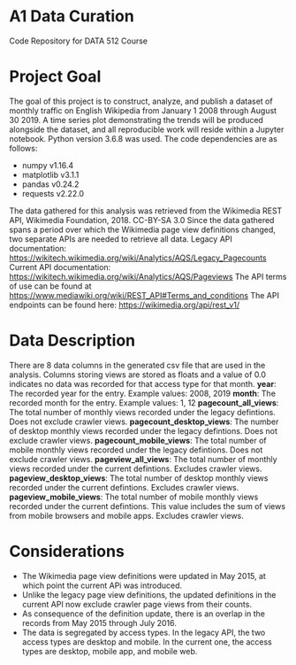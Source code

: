# A1 Data Curation
Code Repository for DATA 512 Course

# Project Goal
The goal of this project is to construct, analyze, and publish a dataset of monthly traffic on English Wikipedia from January 1 2008 through August 30 2019.
A time series plot demonstrating the trends will be produced alongside the dataset, and all reproducible work will reside within a Jupyter notebook.
Python version 3.6.8 was used. The code dependencies are as follows:
* numpy v1.16.4
* matplotlib v3.1.1
* pandas v0.24.2
* requests v2.22.0

The data gathered for this analysis was retrieved from the Wikimedia REST API, Wikimedia Foundation, 2018. CC-BY-SA 3.0
Since the data gathered spans a period over which the Wikimedia page view definitions changed, two separate APIs are needed to retrieve all data.
Legacy API documentation: https://wikitech.wikimedia.org/wiki/Analytics/AQS/Legacy_Pagecounts
Current API documentation: https://wikitech.wikimedia.org/wiki/Analytics/AQS/Pageviews
The API terms of use can be found at https://www.mediawiki.org/wiki/REST_API#Terms_and_conditions
The API endpoints can be found here: https://wikimedia.org/api/rest_v1/

# Data Description
There are 8 data columns in the generated csv file that are used in the analysis. Columns storing views are stored as floats and a value of 0.0 indicates no data was recorded for that access type for that month.
<b>year</b>: The recorded year for the entry. Example values: 2008, 2019
<b>month</b>: The recorded month for the entry. Example values: 1, 12
<b>pagecount_all_views</b>: The total number of monthly views recorded under the legacy defintions. Does not exclude crawler views.
<b>pagecount_desktop_views</b>: The number of desktop monthly views recorded under the legacy defintions. Does not exclude crawler views.
<b>pagecount_mobile_views</b>: The total number of mobile monthly views recorded under the legacy defintions. Does not exclude crawler views.
<b>pageview_all_views</b>: The total number of monthly views recorded under the current defintions. Excludes crawler views.
<b>pageview_desktop_views</b>: The total number of desktop monthly views recorded under the current defintions. Excludes crawler views.
<b>pageview_mobile_views</b>: The total number of mobile monthly views recorded under the current defintions. This value includes the sum of views from mobile browsers and mobile apps. Excludes crawler views.

# Considerations
* The Wikimedia page view definitions were updated in May 2015, at which point the current APi was introduced.
* Unlike the legacy page view definitions, the updated definitions in the current API now exclude crawler page views from their counts.
* As consequence of the definition update, there is an overlap in the records from May 2015 through July 2016. 
* The data is segregated by access types. In the legacy API, the two access types are desktop and mobile. In the current one, the access types are desktop, mobile app, and mobile web.
